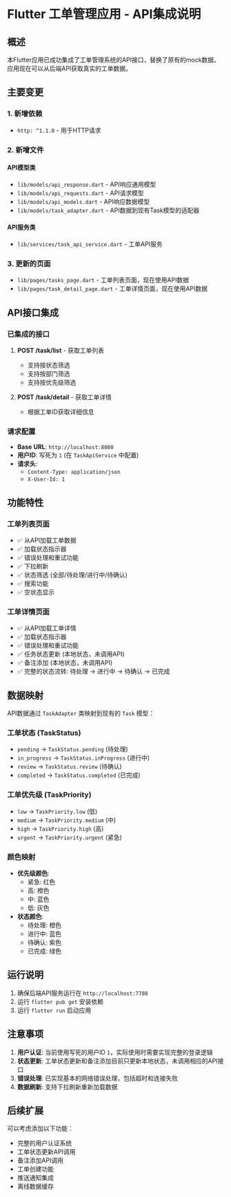 # Flutter 工单管理应用 - API集成说明

## 概述

本Flutter应用已成功集成了工单管理系统的API接口，替换了原有的mock数据。应用现在可以从后端API获取真实的工单数据。

## 主要变更

### 1. 新增依赖
- `http: ^1.1.0` - 用于HTTP请求

### 2. 新增文件

#### API模型类
- `lib/models/api_response.dart` - API响应通用模型
- `lib/models/api_requests.dart` - API请求模型
- `lib/models/api_models.dart` - API响应数据模型
- `lib/models/task_adapter.dart` - API数据到现有Task模型的适配器

#### API服务类
- `lib/services/task_api_service.dart` - 工单API服务

### 3. 更新的页面
- `lib/pages/tasks_page.dart` - 工单列表页面，现在使用API数据
- `lib/pages/task_detail_page.dart` - 工单详情页面，现在使用API数据

## API接口集成

### 已集成的接口

1. **POST /task/list** - 获取工单列表
   - 支持按状态筛选
   - 支持按部门筛选
   - 支持按优先级筛选

2. **POST /task/detail** - 获取工单详情
   - 根据工单ID获取详细信息

### 请求配置

- **Base URL**: `http://localhost:8080`
- **用户ID**: 写死为 `1` (在 `TaskApiService` 中配置)
- **请求头**: 
  - `Content-Type: application/json`
  - `X-User-Id: 1`

## 功能特性

### 工单列表页面
- ✅ 从API加载工单数据
- ✅ 加载状态指示器
- ✅ 错误处理和重试功能
- ✅ 下拉刷新
- ✅ 状态筛选 (全部/待处理/进行中/待确认)
- ✅ 搜索功能
- ✅ 空状态显示

### 工单详情页面
- ✅ 从API加载工单详情
- ✅ 加载状态指示器
- ✅ 错误处理和重试功能
- ✅ 任务状态更新 (本地状态，未调用API)
- ✅ 备注添加 (本地状态，未调用API)
- ✅ 完整的状态流转: 待处理 → 进行中 → 待确认 → 已完成

## 数据映射

API数据通过 `TaskAdapter` 类映射到现有的 `Task` 模型：

### 工单状态 (TaskStatus)
- `pending` → `TaskStatus.pending` (待处理)
- `in_progress` → `TaskStatus.inProgress` (进行中)
- `review` → `TaskStatus.review` (待确认)
- `completed` → `TaskStatus.completed` (已完成)

### 工单优先级 (TaskPriority)
- `low` → `TaskPriority.low` (低)
- `medium` → `TaskPriority.medium` (中)
- `high` → `TaskPriority.high` (高)
- `urgent` → `TaskPriority.urgent` (紧急)

### 颜色映射
- **优先级颜色**:
  - 紧急: 红色
  - 高: 橙色
  - 中: 蓝色
  - 低: 灰色
- **状态颜色**:
  - 待处理: 橙色
  - 进行中: 蓝色
  - 待确认: 紫色
  - 已完成: 绿色

## 运行说明

1. 确保后端API服务运行在 `http://localhost:7788`
2. 运行 `flutter pub get` 安装依赖
3. 运行 `flutter run` 启动应用

## 注意事项

1. **用户认证**: 当前使用写死的用户ID `1`，实际使用时需要实现完整的登录逻辑
2. **状态更新**: 工单状态更新和备注添加目前只更新本地状态，未调用相应的API接口
3. **错误处理**: 已实现基本的网络错误处理，包括超时和连接失败
4. **数据刷新**: 支持下拉刷新重新加载数据

## 后续扩展

可以考虑添加以下功能：
- 完整的用户认证系统
- 工单状态更新API调用
- 备注添加API调用
- 工单创建功能
- 推送通知集成
- 离线数据缓存
